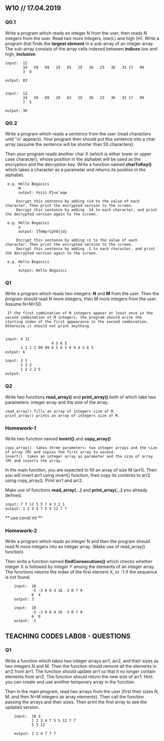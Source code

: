 
## W10 // 17.04.2019

### Q0.1

Write a program which reads an integer N from the user, then reads N integers from the user. Read two more integers, low(L) and high (H). Write a program that finds the **largest element** in a sub-array of an integer array. The sub-array consists of the array cells indexed between **indices** low and high, **inclusive**. 

    input:  12
            34   59   69   19   83   25   36   23   36   33 17   99
            3  8 
            
    output: 83
    
    
    input:  12
            34   59   69   19   83   25   36   23   36   33 17   99
            7  5 
            
    output: 36

### Q0.2


Write a program which reads a sentence from the user (read characters until '\n' appears). Your program then should put this sentence into a char array (assume the sentence will be shorter than 50 characters). 

Then your program reads another char X (which is either lower or upper case character), whose position in the alphabet will be used as the encryption and the decryption key. Write a function named **charToKey()** which takes a character as a parameter and returns its position in the alphabet.

     e.g. Hello Bogazici 
          N
          output: Vszz}.P}uoˆwqw

         Encrypt this sentence by adding +14 to the value of each character. Then print the encrypted version to the screen. 
         Decrypt this sentence by adding -14 to each character, and print the decrypted version again to the screen. 
         
     e.g. Hello Bogazici 
          a
          output: Ifmmp!Cphb{jdj
          
         Encrypt this sentence by adding +1 to the value of each character. Then print the encrypted version to the screen. 
         Decrypt this sentence by adding -1 to each character, and print the decrypted version again to the screen. 
         
     e.g. Hello Bogazici 
          *
          output: Hello Bogazici

### Q1

Write a program which reads two integers: **N** and **M** from the user. Then the program should read N more integers, then M more integers from the user. Assume N<M<50. 

     If the first combination of N integers appear at least once in the second combination of M integers, the program should write the starting index of the first appearance in the second combination. Otherwise it should not print anything. 


    input: 4 12
                         4 5 6 5
           1 2 1 2 99 99 4 5 6 5 9 9 4 5 6 5
    output: 6
    
    input: 3 5
           2 3 2
           1 2 2 2 5
    output: 


### Q2

Write two functions **read_array()** and **print_array()** both of which take two parameters: integer array and the size of the array.

    read_array() fills an array of integers size of M.
    print_array() prints an array of integers size of M.

### Homework-1

Write two function named **invert()** and **copy_array()** 

    copy_array()  takes three parameters: two integer arrays and the size of array (M) and copies the first array to second. 
    invert()  takes an integer array as parameter and the size of array (M) and inverts the array.


 In the main function, you are expected to fill an array of size M (arr1). Then you will invert arr1 using invert() function, then copy its contents to arr2 using copy_array(). Print arr1 and arr2.
 
 
Make use of functions **read_array(...)** and **print_array(...)** you already defined.

    input: 7 7 12 5 5 7 4 3 2 1
    output: 1 2 3 4 7 5 5 12 7 7
    
    
** use const int **

### Homework-2

Write a program which reads an integer N and  then the program should read N more integers into an integer array. (Make use of  read_array() function) 

Then write a function named **findConsecutives()** which checks whether integer X is followed by integer Y among the elements of an integer array. 
    The functions returns the index of the first element X, or -1 if the sequence is not found. 
    
        input:  10
                -5 -3 0 6 4 16 -3 0 7 9
                6  4
        output: 3

        input:  10
                -5 -3 0 6 4 16 -3 0 7 9
                6  0
        output: -1
    

## TEACHING CODES LAB08 - QUESTIONS

### Q1

Write a function which takes two integer arrays arr1, arr2, and their sizes as two integers N and M. Then the function should remove all the elements in arr2 from arr1. The function should update arr1 so that it no longer contain elements from arr2. The function should return the new size of arr1. 
    Hint: you can create and use another temporary array in the function. 

Then in the main program, read two arrays from the user (first their sizes N, M, and then N+M integers as array elements). Then call the function passing the arrays and their sizes. Then print the first array to see the updated version. 

        input:  10 3
                1 2 3 4 7 5 5 12 7 7
                5 3 12
                
        output: 1 2 4 7 7 7
    
    
